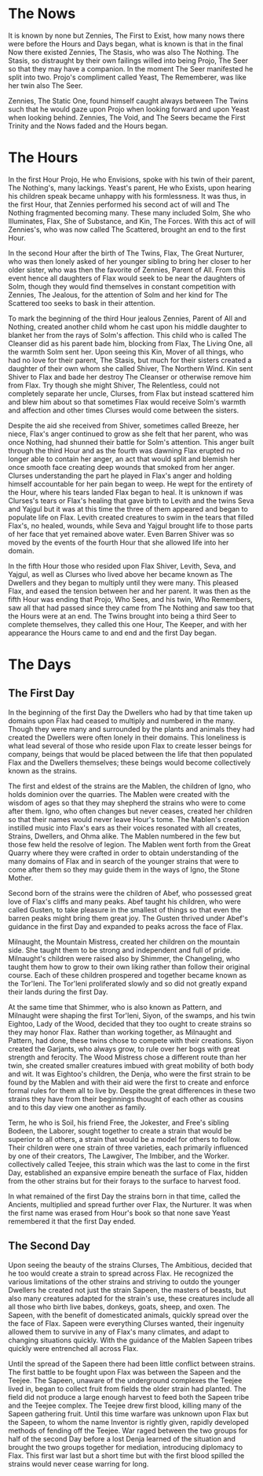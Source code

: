 # The Nows

It is known by none but Zennies, The First to Exist, how many nows there were before the Hours and Days began, what is known is that in the final Now there existed Zennies, The Stasis, who was also The Nothing. The Stasis, so distraught by their own failings willed into being Projo, The Seer so that they may have a companion. In the moment The Seer manifested he split into two. Projo's compliment called Yeast, The Rememberer, was like her twin also The Seer.

Zennies, The Static One, found himself caught always between The Twins such that he would gaze upon Projo when looking forward and upon Yeast when looking behind. Zennies, The Void, and The Seers became the First Trinity and the Nows faded and the Hours began. 

# The Hours

In the first Hour Projo, He who Envisions, spoke with his twin of their parent, The Nothing's, many lackings. Yeast's parent, He who Exists, upon hearing his children speak became unhappy with his formlessness. It was thus, in the first Hour, that Zennies performed his second act of will and The Nothing fragmented becoming many. These many included Solm, She who Illuminates, Flax, She of Substance, and Kin, The Forces. With this act of will Zennies's, who was now called The Scattered, brought an end to the first Hour. 

In the second Hour after the birth of The Twins, Flax, The Great Nurturer, who was then lonely asked of her younger sibling to bring her closer to her older sister, who was then the favorite of Zennies, Parent of All. From this event hence all daughters of Flax would seek to be near the daughters of Solm, though they would find themselves in constant competition with Zennies, The Jealous, for the attention of Solm and her kind for The Scattered too seeks to bask in their attention. 

To mark the beginning of the third Hour jealous Zennies, Parent of All and Nothing, created another child whom he cast upon his middle daughter to blanket her from the rays of Solm's affection. This child who is called The Cleanser did as his parent bade him, blocking from Flax, The Living One, all the warmth Solm sent her. Upon seeing this Kin, Mover of all things, who had no love for their parent, The Stasis, but much for their sisters created a daughter of their own whom she called Shiver, The Northern Wind. Kin sent Shiver to Flax and bade her destroy The Cleanser or otherwise remove him from Flax. Try though she might Shiver, The Relentless, could not completely separate her uncle, Clurses, from Flax but instead scattered him and blew him about so that sometimes Flax would receive Solm's warmth and affection and other times Clurses would come between the sisters. 

Despite the aid she received from Shiver, sometimes called Breeze, her niece, Flax's anger continued to grow as she felt that her parent, who was once Nothing, had shunned their battle for Solm's attention. This anger built through the third Hour and as the fourth was dawning Flax erupted no longer able to contain her anger, an act that would split and blemish her once smooth face creating deep wounds that smoked from her anger. Clurses understanding the part he played in Flax's anger and holding himself accountable for her pain began to weep. He wept for the entirety of the Hour, where his tears landed Flax began to heal. It is unknown if was Clurses's tears or Flax's healing that gave birth to Levith and the twins Seva and Yajgul but it was at this time the three of them appeared and began to populate life on Flax. Levith created creatures to swim in the tears that filled Flax's, no healed, wounds, while Seva and Yajgul brought life to those parts of her face that yet remained above water. Even Barren Shiver was so moved by the events of the fourth Hour that she allowed life into her domain. 

In the fifth Hour those who resided upon Flax Shiver, Levith, Seva, and Yajgul, as well as Clurses who lived above her became known as The Dwellers and they began to multiply until they were many. This pleased Flax, and eased the tension between her and her parent. It was then as the fifth Hour was ending that Projo, Who Sees, and his twin, Who Remembers, saw all that had passed since they came from The Nothing and saw too that the Hours were at an end. The Twins brought into being a third Seer to complete themselves, they called this one Hour, The Keeper, and with her appearance the Hours came to and end and the first Day began. 

# The Days

## The First Day

In the beginning of the first Day the Dwellers who had by that time taken up domains upon Flax had ceased to multiply and numbered in the many. Though they were many and surrounded by the plants and animals they had created the Dwellers were often lonely in their domains. This loneliness is what lead several of those who reside upon Flax to create lesser beings for company, beings that would be placed between the life that then populated Flax and the Dwellers themselves; these beings would become collectively known as the strains. 

The first and eldest of the strains are the Mablen, the children of Igno, who holds dominion over the quarries. The Mablen were created with the wisdom of ages so that they may shepherd the strains who were to come after them. Igno, who often changes but never ceases, created her children so that their names would never leave Hour's tome. The Mablen's creation instilled music into Flax's ears as their voices resonated with all creates, Strains, Dwellers, and Ohma alike. The Mablen numbered in the few but those few held the resolve of legion. The Mablen went forth from the Great Quarry where they were crafted in order to obtain understanding of the many domains of Flax and in search of the younger strains that were to come after them so they may  guide them in the ways of Igno, the Stone Mother. 

Second born of the strains were the children of Abef, who possessed great love of Flax's cliffs and many peaks. Abef taught his children, who were called Gusten, to take pleasure in the smallest of things  so that even the barren peaks might bring them great joy. The Gusten thrived under Abef's guidance in the first Day and expanded to peaks across the face of Flax. 

Milnaught, the Mountain Mistress, created her children on the mountain side. She taught them to be strong  and independent and full of pride. Milnaught's children were raised also by Shimmer, the Changeling, who taught them how to grow to their own liking rather than follow their original course. Each of these children prospered and together became known as the Tor'leni. The Tor'leni proliferated slowly and so did not greatly expand their lands during the first Day. 

At the same time that Shimmer, who is also known as Pattern, and Milnaught were shaping the first Tor'leni, Siyon, of the swamps, and his twin Eightoo, Lady of the Wood, decided that they too ought to create strains so they may honor Flax. Rather than working together, as Milnaught and Pattern, had done, these twins chose to compete with their creations. Siyon created the Garjants, who always grow, to rule over her bogs with great strength and ferocity. The Wood Mistress chose a different route than her twin, she created smaller creatures imbued with great mobility of both body and wit. It was Eightoo's children, the Denja, who were the first strain to be found by the Mablen and with their aid were the first to create and enforce formal rules for them all to live by. Despite the great differences in these two strains they have from their beginnings thought of each other as cousins and to this day view one another as family. 

Term, he who is Soil, his friend Free, the Jokester, and Free's sibling Bodeen, the Laborer, sought together to create a strain that would be superior to all others, a strain that would be a model for others to follow. Their children were one strain of three varieties, each primarily influenced by one of their creators, The Lawgiver, The Imbiber, and the Worker. collectively called Teejee, this strain which was the last to come in the first Day, established an expansive empire beneath the surface of Flax, hidden from the other strains but for their forays to the surface to harvest food. 

In what remained of the first Day the strains born in that time, called the Ancients, multiplied and spread further over Flax, the Nurturer. It was when the first name was erased from Hour's book so that none save Yeast remembered it that the first Day ended. 

## The Second Day

Upon seeing the beauty of the strains Clurses, The Ambitious, decided that he too would create a strain to spread across Flax. He recognized the various limitations of the other strains and striving to outdo the younger Dwellers he created not just the strain Sapeen, the masters of beasts, but also many creatures adapted for the strain's use, these creatures include all all those who birth live babes, donkeys, goats, sheep, and oxen. The Sapeen, with the benefit of domesticated animals, quickly spread over the the face of Flax. Sapeen were everything Clurses wanted, their ingenuity allowed them to survive in any of Flax's many climates, and adapt to changing situations quickly. With the guidance of the Mablen Sapeen tribes quickly were entrenched all across Flax.

Until the spread of the Sapeen there had been little conflict between strains. The first battle to be fought upon Flax was between the Sapeen and the Teejee. The Sapeen, unaware of the underground complexes the Teejee lived in, began to collect fruit from fields the older strain had planted. The field did not produce a large enough harvest to feed both the Sapeen tribe and the Teejee complex. The Teejee drew first blood, killing many of the Sapeen gathering fruit. Until this time warfare was unknown upon Flax but the Sapeen, to whom the name Inventor is rightly given, rapidly developed methods of fending off the Teejee. War raged between the two groups for half of the second Day before a lost Denja learned of the situation and brought the two groups together for mediation, introducing diplomacy to Flax. This first war last but a short time but with the first blood spilled the strains would never cease warring for long. 
